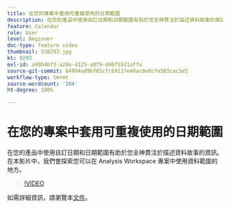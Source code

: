 ```yaml
---
title: 在您的專案中套用可重複使用的日期範圍
description: 在您的產品中使用自訂日期和日期範圍有助於您全神貫注於描述資料故事的資訊。在本影片中，我們會探索您可以在 Analysis Workspace 專案中使用資料範圍的地方。
feature: Calendar
role: User
level: Beginner
doc-type: feature video
thumbnail: 338293.jpg
kt: 9293
exl-id: a49b4bf3-a28e-4125-a8f9-d46f5531affa
source-git-commit: 84984ad9bf65cfc69117e40ac0e0cfe503cac5e5
workflow-type: tm+mt
source-wordcount: '104'
ht-degree: 100%

---
```


# 在您的專案中套用可重複使用的日期範圍

在您的產品中使用自訂日期和日期範圍有助於您全神貫注於描述資料故事的資訊。在本影片中，我們會探索您可以在 Analysis Workspace 專案中使用資料範圍的地方。

>[!VIDEO](https://video.tv.adobe.com/v/338293/?quality=12&learn=on)

如需詳細資訊，請瀏覽本[文件](https://experienceleague.adobe.com/docs/analytics/analyze/analysis-workspace/components/calendar-date-ranges/calendar.html?lang=zh-Hant)。
